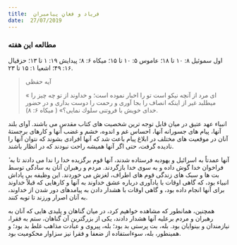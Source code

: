```yaml
---
title:  فریاد و فغانِ پیامبران
date:  27/07/2019
---
```


### مطالعه این هفته
اول سموئیل ۸: ۱۰ تا ۱۸؛ عاموس ۵: ۱۰ تا ۱۵؛ میکاه ۶: ۸؛ پیدایش ۱۹: ۱ تا ۱۳؛ حزقیال ۱۶: ۴۹؛ اشعیا ۱: ۱۵ تا ۲۳.

> <p>آیه حفظی</p>
> « ای مرد از آنچه نیكو است تو را اخبار نموده است؛ و خداوند از تو چه چیز را میطلبد غیر از اینكه انصاف را بجا آوری و رحمت را دوست بداری و در حضور خدای خویش با فروتنی سلوك نمایی؟» ( میکاه ۶: ۸).

انبیاء عهد عتیق در میان قابل توجه ترین شخصیت های کتاب مقدس می باشند. آوای بلند آنها، پیام های جسورانه آنها، احساس غم و اندوه، خشم و غضب آنها و کارهای برجستهٔ آنان در موقعیت های مختلف در ابلاغ پیام باعث شد که آنها افرادی بشوند که نتوان آنها را نادیده گرفت، حتی اگر آنها همیشه راحت نبودند که در انظار باشند.

ٔ آنها عمدتاً به اسرائیل و یهودیه فرستاده شدند، آنها قوم برگزیده خدا را ندا می دادند تا به فراخوان خدا گوش داده و به سوی خدا بازگردند. مردم و رهبران آنان به سادگی توسط بت ها و سبک های زندگی قوم های اطراف، لغزش می خوردند. این وظیفه بی پاداش انبیاء بود، که گاهی اوقات با یادآوری درباره عشق خداوند به آنها و کارهایی که قبلاً خداوند برای آنها انجام داده بود، و گاهی اوقات با هشدار دادن به پیامدهای دور شدن از خداوند، به آنان اصرار ورزند تا توبه کنند.

همچنین، همانطور که مشاهده خواهیم کرد، در میان گناهان و پلیدی هایی که آنان به رهبران و مردم برعلیه آنها هشدار دادند، یکی از بزرگترین آن گناهان، ستم به فقرا، نیازمندان و بینوایان بود. بله، بت پرستی بد بود؛ بله، پیروی و عبادت مذاهب غلط بد بود؛ و همینطور، بله، سوءاستفاده از ضعفا و فقرا نیز سزاوار محکومیت بود.